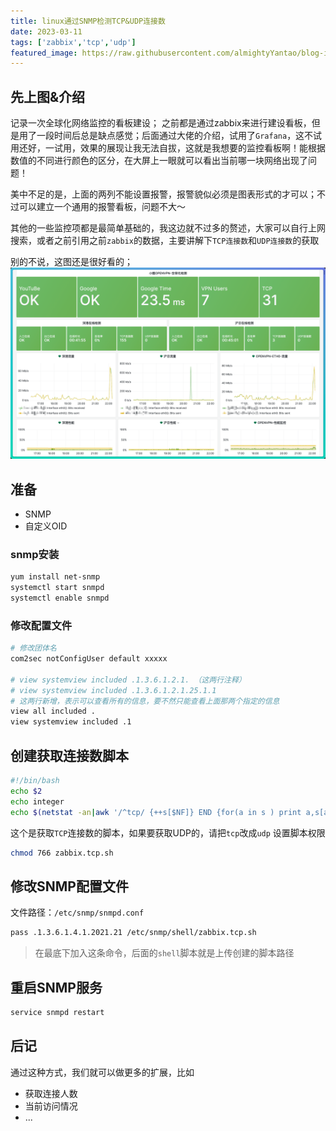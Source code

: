 ```yaml
---
title: linux通过SNMP检测TCP&UDP连接数  
date: 2023-03-11  
tags: ['zabbix','tcp','udp']  
featured_image: https://raw.githubusercontent.com/almightyYantao/blog-img/master/202303112218722.png
---
```

## 先上图&介绍

记录一次全球化网络监控的看板建设；
之前都是通过zabbix来进行建设看板，但是用了一段时间后总是缺点感觉；后面通过大佬的介绍，试用了`Grafana`，这不试用还好，一试用，效果的展现让我无法自拔，这就是我想要的监控看板啊！能根据数值的不同进行颜色的区分，在大屏上一眼就可以看出当前哪一块网络出现了问题！

美中不足的是，上面的两列不能设置报警，报警貌似必须是图表形式的才可以；不过可以建立一个通用的报警看板，问题不大～
<!-- more -->
其他的一些监控项都是最简单基础的，我这边就不过多的赘述，大家可以自行上网搜索，或者之前引用之前`zabbix`的数据，主要讲解下`TCP连接数`和`UDP连接数`的获取

别的不说，这图还是很好看的；
<img src="https://raw.githubusercontent.com/almightyYantao/blog-img/master/202303112218722.png"/>

## 准备
- SNMP 
- 自定义OID

### snmp安装
```bash
yum install net-snmp
systemctl start snmpd
systemctl enable snmpd
```

### 修改配置文件
```bash {linenos=table,hl_lines=[4,5,7,8],title="/etc/snmp/snmpd.conf"}
# 修改团体名
com2sec notConfigUser default xxxxx

# view systemview included .1.3.6.1.2.1. （这两行注释）  
# view systemview included .1.3.6.1.2.1.25.1.1   
# 这两行新增，表示可以查看所有的信息，要不然只能查看上面那两个指定的信息
view all included .
view systemview included .1
```

## 创建获取连接数脚本
```bash {title="/etc/snmp/shell/zabbix.tcp.sh"}
#!/bin/bash
echo $2
echo integer
echo $(netstat -an|awk '/^tcp/ {++s[$NF]} END {for(a in s ) print a,s[a]}' | grep ESTABLISHED | awk '{print $2}')
```

这个是获取`TCP`连接数的脚本，如果要获取UDP的，请把`tcp`改成`udp`
设置脚本权限
```bash
chmod 766 zabbix.tcp.sh
```

## 修改SNMP配置文件

文件路径：`/etc/snmp/snmpd.conf`

```bash {title="/etc/snmp/snmpd.conf"}
pass .1.3.6.1.4.1.2021.21 /etc/snmp/shell/zabbix.tcp.sh
```

> 在最底下加入这条命令，后面的`shell`脚本就是上传创建的脚本路径

## 重启SNMP服务
```bash
service snmpd restart
```

## 后记

通过这种方式，我们就可以做更多的扩展，比如
- 获取连接人数
- 当前访问情况
- ...
